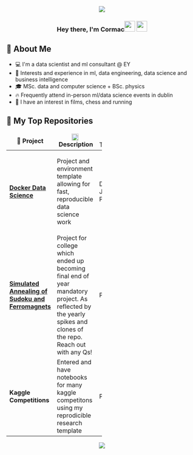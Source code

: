 <p align="center">
  <img src="https://media.giphy.com/media/8aUF3I4EttyPIXDIfz/giphy.gif" />
</p>

<h3 align="center">Hey there, I'm Cormac<img src="https://media.giphy.com/media/hvRJCLFzcasrR4ia7z/giphy.gif" width="28"> <img src="https://emojis.slackmojis.com/emojis/images/1531849430/4246/blob-sunglasses.gif?1531849430" width="28"/></h3>

## 📖 About Me

* 💻 I'm a data scientist and ml consultant @ EY
* 📱 Interests and experience in ml, data engineering, data science and business intelligence
* 🎓 MSc. data and computer science + BSc. physics
* 🔥 Frequently attend in-person ml/data science events in dublin
* 🏃 I have an interest in films, chess and running

## 📘 My Top Repositories

<table style="width: 50%">
	<colgroup>
		<col span="1" style="width: 20%;" />
		<col span="1" style="width: 60%;" />
		<col span="1" style="width: 20%;" />
	</colgroup>
	<thead align="center">
		<tr border:="">
			<td><b>📘 Project</b></td>
			<td><img alt="📝" class="emoji" draggable="false" role="img" src="https://s.w.org/images/core/emoji/13.0.1/svg/1f4dd.svg" style="outline: 0px; box-sizing: border-box; max-width: 100%; color: rgb(26, 26, 26); font-family: Arial, Helvetica, sans-serif; font-size: 18px; padding: 0px !important; margin: 0px 0.07em !important; border: none !important; height: 1em !important; display: inline !important; vertical-align: -0.1em !important; box-shadow: none !important; width: 1em !important; background-image: none !important; background-position: initial !important; background-size: initial !important; background-repeat: initial !important; background-attachment: initial !important; background-origin: initial !important; background-clip: initial !important;" /><b>&nbsp;Description</b></td>
			<td>⚙️ Technologies</td>
		</tr>
	</thead>
	<tbody>
		<tr>
			<td><a href="https://github.com/butlerc9/Docker-Data-Science"><b>Docker Data Science</b></a></td>
			<td><p>Project and environment template allowing for fast, reproducible data science work</p>
			</td>
			<td>Docker, JupyterLab, Python</td>
		</tr>
		<tr>
			<td><a href="https://github.com/butlerc9/ising-model-sudoku-simulation"><b>Simulated Annealing of Sudoku and Ferromagnets</b></a></td>
			<td>Project for college which ended up becoming final end of year mandatory project. As reflected by the yearly spikes and clones of the repo. Reach out with any Qs!</td>
			<td>Python</td>
		</tr>
		<tr>
			<td><b>Kaggle Competitions</b></td>
			<td>Entered and have notebooks for many kaggle competitons using my reprodicible research template</td>
			<td>Python</td>
		</tr>
	</tbody>
</table>

<p align="center">
  <img src="https://media.giphy.com/media/fPI2ymej8ZEBI332VN/giphy.gif" />
</p>
